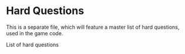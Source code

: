 # Hard Questions

This is a separate file, which will feature a master list of hard questions, used in the game code.

List of hard questions 
